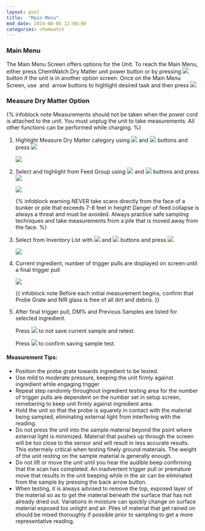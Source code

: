 ```yaml
---
layout: post
title:  "Main Menu"
mod_date: 2014-08-05 12:00:00
categories: chemwatch
---
```


### Main Menu

The Main Menu Screen offers options for the Unit. To reach the Main Menu, either press ChemWatch Dry Matter unit power button or by pressing ![](image) button if the unit is in another option screen. Once on the Main Menu Screen, use ![]() and ![]() arrow buttons to highlight desired task and then press ![](image)

### Measure Dry Matter Option

{% infoblock note Measurements should not be taken when the power cord is attached to the unit. You must unplug the unit to take measurements. All other functions can be performed while charging. %}

1.  Highlight Measure Dry Matter category using ![](image) and ![](image) buttons and press ![](image)

    ![](image)

2.  Select and highlight from Feed Group using ![](image) and ![](image) buttons and press ![](image)

    ![](image)


    {% infoblock warning NEVER take scans directly from the face of a bunker or pile that exceeds 7-8 feet in height! Danger of feed collapse is always a threat and must be avoided. Always practice safe sampling techniques and take measurements from a pile that is moved away from the face. %}

3.  Select from Inventory List with ![](image) and ![](image) buttons and press ![](image)

    ![](image)

4.  Current ingredient, number of trigger pulls are displayed on screen until a final trigger pull

    ![](image)

    {{ infoblock note Before each initial measurement begins, confirm that Probe Grate and NIR glass is free of all dirt and debris. }}

5.  After final trigger pull, DM% and Previous Samples are listed for selected ingredient.

    Press ![](image) to not save current sample and retest.

    Press ![](image) to confirm saving sample test.

#### Measurement Tips:

*  Position the probe grate towards ingredient to be tested.
*  Use mild to moderate pressure, keeping the unit firmly against ingredient while engaging trigger
*  Repeat step randomly throughout ingredient testing area for the number of trigger pulls are dependent on the number set in setup screen, remebering to keep unit firmly against ingredient area.
*  Hold the unit so that the probe is squarely in contact with the material being sampled, eliminating external light from interfering with the reading.
*  Do not press the unit into the sample material beyond the point where external light is minimized. Material that pushes up through the screen will be too close to the sensor and will result in less accurate results. This extermely critical when testing finely ground materials. The weight of the unit resting on the sample material is generally enough.
*  Do not lift or move the unit until you hear the audible beep confirming that the scan has completed. An inadvertent trigger pull or premature move that results in the unit beeping while in the air can be eliminated from the sample by pressing the back arrow button.
*  When testing, it is always advised to remove the top, exposed layer of the material so as to get the material beneath the surface that has not already dried out. Variations in moisture can quickly change on surface material exposed tos unlight and air. Piles of material that get rained on should be mixed thoroughly if possible prior to sampling to get a more representative reading.